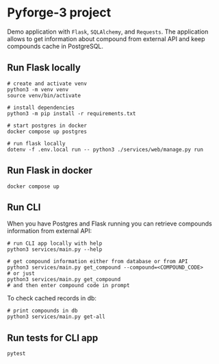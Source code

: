 # Pyforge-3 project

Demo application with `Flask`, `SQLAlchemy`, and `Requests`.
The application allows to get information about compound from external API and keep compounds cache in PostgreSQL.
## Run Flask locally

```shell script
# create and activate venv
python3 -m venv venv
source venv/bin/activate

# install dependencies
python3 -m pip install -r requirements.txt

# start postgres in docker
docker compose up postgres

# run flask locally
dotenv -f .env.local run -- python3 ./services/web/manage.py run
```

## Run Flask in docker

```shell script
docker compose up
```

## Run CLI
When you have Postgres and Flask running 
you can retrieve compounds information from external API:
```shell script
# run CLI app locally with help
python3 services/main.py --help

# get compound information either from database or from API
python3 services/main.py get_compound --compound=<COMPOUND_CODE>
# or just 
python3 services/main.py get_compound
# and then enter compound code in prompt
```
To check cached records in db:
```shell script
# print compounds in db
python3 services/main.py get-all
```

## Run tests for CLI app
```shell script
pytest
```